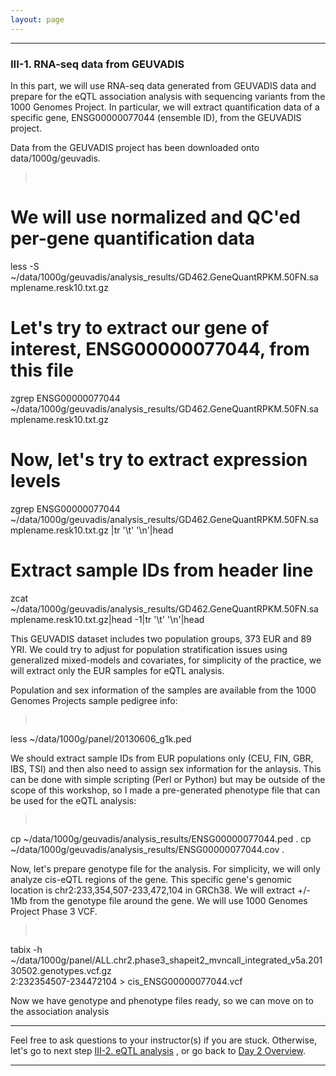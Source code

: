 ```yaml
---
layout: page
---
```


---

### III-1. RNA-seq data from GEUVADIS

In this part, we will use RNA-seq data generated from GEUVADIS data and prepare for the eQTL
association analysis with sequencing variants from the 1000 Genomes Project. In particular,
we will extract quantification data of a specific gene, ENSG00000077044 (ensemble ID), from 
the GEUVADIS project. 

Data from the GEUVADIS project has been downloaded onto data/1000g/geuvadis. 
> <pre>
# We will use normalized and QC'ed per-gene quantification data
less -S ~/data/1000g/geuvadis/analysis_results/GD462.GeneQuantRPKM.50FN.samplename.resk10.txt.gz 
# Let's try to extract our gene of interest, ENSG00000077044, from this file
zgrep ENSG00000077044 ~/data/1000g/geuvadis/analysis_results/GD462.GeneQuantRPKM.50FN.samplename.resk10.txt.gz 
# Now, let's try to extract expression levels 
zgrep ENSG00000077044 ~/data/1000g/geuvadis/analysis_results/GD462.GeneQuantRPKM.50FN.samplename.resk10.txt.gz  |tr '\t' '\n'|head
# Extract sample IDs from header line
zcat ~/data/1000g/geuvadis/analysis_results/GD462.GeneQuantRPKM.50FN.samplename.resk10.txt.gz|head -1|tr '\t' '\n'|head </pre>

This GEUVADIS dataset includes two population groups, 373 EUR and 89 YRI. We could try to adjust for
population stratification issues using generalized mixed-models and covariates, for simplicity of the
practice, we will extract only the EUR samples for eQTL analysis.

Population and sex information of the samples are available from the 1000 Genomes Projects sample pedigree info:
> <pre>
less ~/data/1000g/panel/20130606_g1k.ped </pre>

We should extract sample IDs from EUR populations only (CEU, FIN, GBR, IBS, TSI) and then also need to assign sex
information for the anlaysis. This can be done with simple scripting (Perl or Python) but may be outside of the scope
of this workshop, so I made a pre-generated phenotype file that can be used for the eQTL analysis:
> <pre>
cp ~/data/1000g/geuvadis/analysis_results/ENSG00000077044.ped .
cp ~/data/1000g/geuvadis/analysis_results/ENSG00000077044.cov .
</pre>

Now, let's prepare genotype file for the analysis. For simplicity, we will only analyze cis-eQTL regions of the gene. 
This specific gene's genomic location is chr2:233,354,507-233,472,104 in GRCh38. We will extract +/- 1Mb from the genotype
file around the gene. We will use 1000 Genomes Project Phase 3 VCF.

> <pre>
tabix -h ~/data/1000g/panel/ALL.chr2.phase3_shapeit2_mvncall_integrated_v5a.20130502.genotypes.vcf.gz \
	2:232354507-234472104 > cis_ENSG00000077044.vcf
</pre>

Now we have genotype and phenotype files ready, so we can move on to the association analysis

---

Feel free to ask questions to your instructor(s) if you are stuck. 
Otherwise, let's go to next step 
[III-2. eQTL analysis](../class-material/day2-eqtl)
, or go back to [Day 2 Overview](../day2).

---
